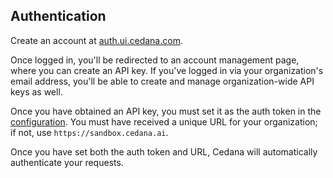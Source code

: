 ## Authentication

Create an account at [auth.ui.cedana.com](https://auth.ui.cedana.com).

Once logged in, you'll be redirected to an account management page, where you can create an API key. If you've logged in via your organization's email address, you'll be able to create and manage organization-wide API keys as well.

Once you have obtained an API key, you must set it as the auth token in the [configuration](configuration.md). You must have received a unique URL for your organization; if not, use `https://sandbox.cedana.ai`.

Once you have set both the auth token and URL, Cedana will automatically authenticate your requests.
